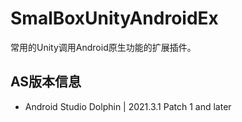 # SmalBoxUnityAndroidEx
常用的Unity调用Android原生功能的扩展插件。

## AS版本信息
   - Android Studio Dolphin | 2021.3.1 Patch 1  and later
